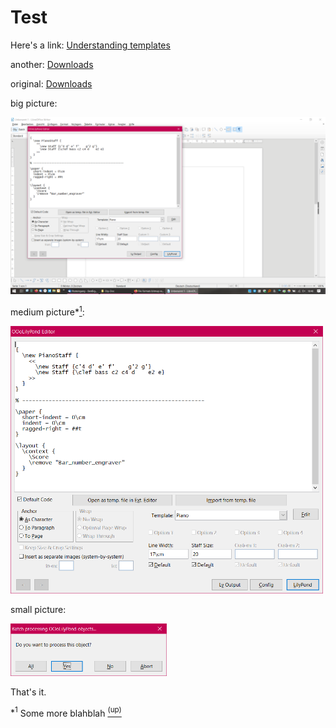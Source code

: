 # Test

Here's a link: [Understanding templates](understanding-templates)

another: [Downloads](Downloads#downloads)

original: [Downloads](https://github.com/openlilylib/LO-ly/wiki/Downloads#downloads)

big picture:

![Big](https://raw.githubusercontent.com/KlausBlum/OLy-resources/master/images/big.png)

<a id=footnote1source>medium picture</a>\*[<sup>1</sup>](#footnote1):

<img src="https://raw.githubusercontent.com/KlausBlum/OLy-resources/master/images/medium.png" width="500">


small picture:

<img src="https://raw.githubusercontent.com/KlausBlum/OLy-resources/master/images/small.png" width="250">

That's it.

<a id="footnote1">\*<sup>1</sup></a> Some more blahblah [<sup>(up)</sup>](#footnote1source)


